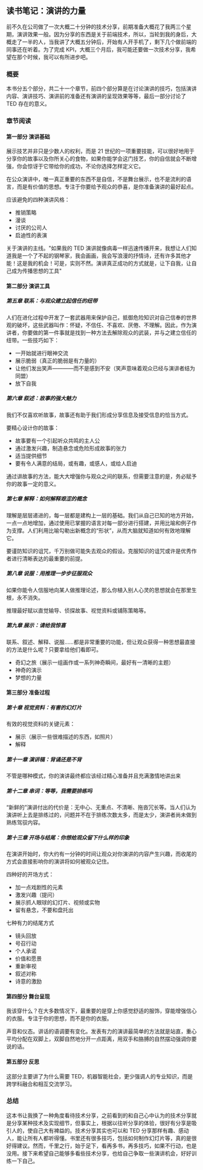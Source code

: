 ## 读书笔记：演讲的力量

前不久在公司做了一次大概二十分钟的技术分享，前期准备大概花了我两三个星期，演讲效果一般。因为分享的东西是关于前端技术，所以，当轮到我的身后，大概走了一半的人，当我讲了大概五分钟后，开始有人开手机了，剩下几个做前端的同事还在听着。为了完成 KPI，大概三个月后，我可能还要做一次技术分享，我希望在那个时候，我可以有所进步吧。

### 概要

本书分五个部分，共二十一个章节，前四个部分算是在讨论演讲的技巧，包括演讲内容、演讲技巧、演讲前的准备还有演讲的呈现效果等等，最后一部分讨论了 TED 存在的意义。

### 章节阅读

#### 第一部分 演讲基础

展示技艺并非只是少数人的权利，而是 21 世纪的一项重要技能，可以很好地用于分享你的故事以及你所关心的食物，如果你能学会这门技艺，你的自信就会不断增强，你会惊讶于它带给你的成功，不论你选择怎样定义它。

在公众演讲中，唯一真正重要的东西不是自信，不是舞台展示，也不是流利的语言，而是有价值的思想。专注于你要给予观众的恭喜，是你准备演讲的最好起点。

应该避免的四种演讲风格：

- 推销策略
- 漫谈
- 讨厌的公司人
- 启迪性的表演

关于演讲的主线。"如果我的 TED 演讲就像病毒一样迅速传播开来，我想让人们知道我是一个了不起的钢琴家，我会画画，我会写浪漫的抒情诗，还有许多其他才能！这是我的机会！可是，实则不然。演讲真正成功的方式就是，让下自我，让自己成为传播思想的工具"

#### 第二部分 演讲工具

##### 第五章 联系：与观众建立起信任的纽带

人们在进化过程中开发了一套武器用来保护自己，抵御危险知识对自己信奉的世界观的破坏，这些武器叫作：怀疑，不信任、不喜欢、厌倦、不理解。因此，作为演讲者，你要做的第一件事就是找到一种方法去解除观众的武装，并与之建立信任的纽带。一些技巧如下：

- 一开始就进行眼神交流
- 展示脆弱（真正的脆弱是有力量的）
- 让他们发出笑声————而不是感到不安（笑声意味着观众已经与演讲者结为同盟）
- 放下自我

##### 第六章 叙述：故事的强大魅力

我们不仅喜欢听故事，故事还有助于我们形成分享信息及接受信息的恰当方式。

要精心设计你的故事：
- 故事要有一个引起听众共鸣的主人公
- 通过激发兴趣，制造悬念或危险形成故事的张力
- 适当提供细节
- 要有令人满意的结局，或有趣，或感人，或给人启迪

通过讲故事的方法，能大大增强你与观众之间的联系，但需要注意的是，务必赋予你的故事一定的意义。

##### 第七章 解释：如何解释艰涩的概念

理解是层层递进的，每一层都是建构上一层的基础。我们从自己已知的地方开始，一点一点地增加，通过使用已掌握的语言对每一部分进行搭建，并用比喻和例子作为支撑。人们利用比喻勾勒出新概念的“形状”，从而大脑就知道如何有效地理解它。

要谨防知识的诅咒，千万别做可能失去观众的假设。克服知识的诅咒或许是优秀作者进行清晰表达的最重要的前提。

##### 第八章 说服：用推理一步步征服观众

如果你能令人信服地向某人做推理论述，那么你植入别人心灵的思想就会在那里生根，永不消失。

推理最好赋以直觉输导、侦探故事、视觉资料或铺陈策略等。

##### 第九章 展示：请给我惊喜

联系、叙述、解释、说服……都是非常重要的功能，但让观众获得一种思想最直接的方法是什么呢？只要拿给他们看即可。

- 奇幻之旅（展示一组画作或一系列神奇瞬间，最好有一清晰的主题）
- 神奇的演示
- 梦想的力量

#### 第三部分 准备过程

##### 第十章 视觉资料：有害的幻灯片

有效的视觉资料的关键元素：
- 展示（展示一些很难描述的东西，如照片）
- 解释

##### 第十一章 演讲稿：背诵还是不背

不管是哪种模式，你的演讲最终都应该经过精心准备并且充满激情地讲出来

##### 第十二章 串词：等等，我需要排练吗

“新鲜的”演讲付出的代价是：无中心、无重点、不清晰、拖沓冗长等。当人们认为演讲听上去是排练过的，问题并不在于排练次数太多，而是太少，演讲者尚未做到熟练驾驭内容。

##### 第十三章 开场与结尾：你想给观众留下什么样的印象

在演讲开始时，你大约有一分钟的时间让观众对你演讲的内容产生兴趣，而收尾的方式会直接影响你的演讲将如何被观众记住。

四种好的开场方式：
- 加一点戏剧性的元素
- 激发兴趣（提问）
- 展示抓人眼球的幻灯片、视频或实物
- 留有悬念，不要和盘托出

七种有力的结尾方式

- 镜头回放
- 号召行动
- 个人承诺
- 价值和愿景
- 重新审视
- 叙述对称
- 诗意的激励

#### 第四部分 舞台呈现

我该穿什么？在大多数情况下，最重要的是穿上你感觉舒适的服饰，穿能增强信心的衣服。专注于你的思想，而不是你的衣服。

声音和仪态。讲话的语调要有变化。发表有力的演讲最简单的方法就是站直，重心平均分配在双脚上，双脚自然地分开一点距离，用双手和胳膊的自然摆动强调你要说的话。

#### 第五部分 反思

这部分主要讲了为什么需要 TED，机器智能社会，更少强调人的专业知识，而是跨学科融合和相互交流学习。


### 总结

这本书让我换了一种角度看待技术分享，之前看到的和自己心中认为的技术分享就是分享某种技术及实现细节，但事实上，根据以往听分享的体验，很好有分享是吸引人的，使自己大有裨益的。技术分享其实也可以和 TED 分享那样有趣、感动人，能让所有人都听得懂。书里还有很多技巧，包括如何制作幻灯片等，真的是很好得建议。然而，千里之行，始于足下，看再多书，再多技巧，如果不行动，也是没用。接下来希望自己能够多看些技术分享，也给自己争取一些演讲机会，好好训练一下自己。


